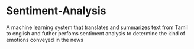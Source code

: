 # Sentiment-Analysis
A machine learning system that translates and summarizes text from Tamil to english and futher perfoms sentiment analysis to determine the kind of emotions conveyed in the news
